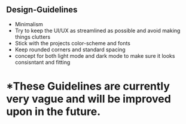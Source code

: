 ## Design-Guidelines

  - Minimalism
  - Try to keep the UI/UX as streamlined as possible and avoid making things clutters
  - Stick with the projects color-scheme and fonts
  - Keep rounded corners and standard spacing
  - concept for both light mode and dark mode to make sure it looks consisntant and fitting


# *These Guidelines are currently very vague and will be improved upon in the future.
